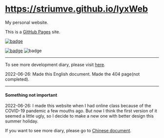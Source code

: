 # https://striumve.github.io/lyxWeb

My personal website. 

This is a [GitHub Pages](https://docs.github.com/cn/pages) site. 

[![badge](https://img.shields.io/static/v1?label=EN&message=CN&color=yellow)](https://github.com/striumve/lyxWeb/blob/gh-pages/README.md)

[![badge](https://img.shields.io/static/v1?label=MadeBy&message=striumve&color=informational)](https://github.com/striumve)
![badge](https://img.shields.io/static/v1?label=CodeMark&message=Perfect&color=success)

****
To see more development diary, please visit [here](https://striumve.github.io/lyxWeb/diary.html). 

2022-06-26: Made this English document. Made the 404 page(not completed). 

****
#### Something not important 

2022-06-26: I made this website when I had online class because of the COVID-19 pandemic a few mouths ago. 
But now I think the first version of it seemed a little ugly, so I decide to make a new one with better design this summer holiday. 

If you want to see more diary, please go to [Chinese document](https://github.com/striumve/lyxWeb/blob/gh-pages/README.md).  
